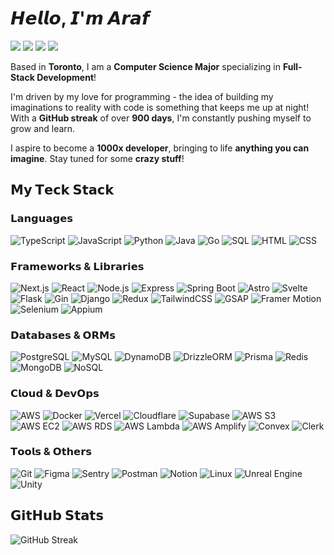 # 𝙃𝙚𝙡𝙡𝙤, 𝙄'𝙢 𝘼𝙧𝙖𝙛

[![](https://img.shields.io/badge/-@triple._.a-%23E4405F?style=for-the-badge&logo=instagram&logoColor=ffffff)](https://www.instagram.com/triple._.a/)
[![](https://img.shields.io/badge/-@triple._.a-%235865F2?style=for-the-badge&logo=discord&logoColor=ffffff)](https://discord.com/users/triple._.a)
[![](https://img.shields.io/badge/-@araf821-%230A66C2?style=for-the-badge&logo=linkedin&logoColor=ffffff)](https://linkedin.com/in/araf821)
[![](https://img.shields.io/badge/-@araf821-%23181717?style=for-the-badge&logo=github&logoColor=ffffff)](https://github.com/araf821)

Based in **Toronto**, I am a **Computer Science Major** specializing in **Full-Stack Development**!  

I'm driven by my love for programming - the idea of building my imaginations to reality with code is something that keeps me up at night! With a **GitHub streak** of over **900 days**, I'm constantly pushing myself to grow and learn.

I aspire to become a **1000x developer**, bringing to life **anything you can imagine**. Stay tuned for some **crazy stuff**! 
<!-- 
## 𝗖𝘂𝗿𝗿𝗲𝗻𝘁𝗹𝘆 𝘄𝗼𝗿𝗸𝗶𝗻𝗴 𝗼𝗻

[![Portfolio Website](https://img.shields.io/badge/-Portfolio%20Website-%231a1a1a?style=for-the-badge&logo=vercel&logoColor=white)]()
> The coolest portfolio website you've ever seen. Coming soon!

[![StorageBox](https://img.shields.io/badge/-Storage%20Box-%231a1a1a?style=for-the-badge&logo=nextdotjs&logoColor=white)](https://storagebox.app/)
> Leading the **frontend development** for **StorageBox**, an inventory and order management system. Built with **TypeScript**, **Next.js**, **React**, **MaterialUI**, **Django**, and **PostgreSQL**, the platform focuses on delivering a seamless user experience for managing inventory and orders.

[![Hack Canada](https://img.shields.io/badge/-Hack%20Canada-%231a1a1a?style=for-the-badge&logo=amazonaws&logoColor=white)](https://hackcanada.org/)
> Leading and managing the development of a **hackathon platform** for Hack Canada, built with **Next.js**, **TypeScript**, **AWS** and more. Designed to handle thousands of users with seamless scalability.

[![CTRL+HACK+DEL](https://img.shields.io/badge/-Ctrl%20Hack%20Del-%231a1a1a?style=for-the-badge&logo=amazonaws&logoColor=white)](https://ctrlhackdel.com)
> Leading and managing the development of a **hackathon platform** for Ctrl+Hack+Del, York University's largest hackathon. Built with **Next.js**, **TypeScript**, **AWS** and more. Designed for scalability for thousands of users.

[![Full-Stack Social Media Platform](https://img.shields.io/badge/-Archive%20Our%20Youth-%231a1a1a?style=for-the-badge&logo=nextdotjs&logoColor=white)](https://archiveouryouth.ca)
> Maintaining and expanding the **full-stack platform** for youth to share their experiences. Built with **Next.js**, **TypeScript**, **Ckerk**, **Uploadthing**, MongoDB and more. Designed and developed from the ground up for the youth research organization-Young Lives Research Lab. -->

## 𝗠𝘆 𝗧𝗲𝗰𝗸 𝗦𝘁𝗮𝗰𝗸

### 𝗟𝗮𝗻𝗴𝘂𝗮𝗴𝗲𝘀
![TypeScript](https://img.shields.io/badge/-TypeScript-3178C6?style=for-the-badge&logo=typescript&logoColor=white)
![JavaScript](https://img.shields.io/badge/-JavaScript-F7DF1E?style=for-the-badge&logo=javascript&logoColor=black)
![Python](https://img.shields.io/badge/-Python-3776AB?style=for-the-badge&logo=python&logoColor=white)
![Java](https://img.shields.io/badge/-Java-007396?style=for-the-badge&logo=java&logoColor=white)
![Go](https://img.shields.io/badge/-Go-00ADD8?style=for-the-badge&logo=go&logoColor=white)
![SQL](https://img.shields.io/badge/-SQL-4479A1?style=for-the-badge&logo=mysql&logoColor=white)
![HTML](https://img.shields.io/badge/-HTML5-E34F26?style=for-the-badge&logo=html5&logoColor=white)
![CSS](https://img.shields.io/badge/-CSS3-1572B6?style=for-the-badge&logo=css3&logoColor=white)

### 𝗙𝗿𝗮𝗺𝗲𝘄𝗼𝗿𝗸𝘀 & 𝗟𝗶𝗯𝗿𝗮𝗿𝗶𝗲𝘀
![Next.js](https://img.shields.io/badge/-Next.js-000000?style=for-the-badge&logo=nextdotjs&logoColor=white)
![React](https://img.shields.io/badge/-React-61DAFB?style=for-the-badge&logo=react&logoColor=black)
![Node.js](https://img.shields.io/badge/-Node.js-339933?style=for-the-badge&logo=nodedotjs&logoColor=white)
![Express](https://img.shields.io/badge/-Express-000000?style=for-the-badge&logo=express&logoColor=white)
![Spring Boot](https://img.shields.io/badge/-Spring%20Boot-6DB33F?style=for-the-badge&logo=springboot&logoColor=white)
![Astro](https://img.shields.io/badge/-Astro-FF5D01?style=for-the-badge&logo=astro&logoColor=white)
![Svelte](https://img.shields.io/badge/-Svelte-FF3E00?style=for-the-badge&logo=svelte&logoColor=white)
![Flask](https://img.shields.io/badge/-Flask-000000?style=for-the-badge&logo=flask&logoColor=white)
![Gin](https://img.shields.io/badge/-Gin-000000?style=for-the-badge&logo=gin&logoColor=white)
![Django](https://img.shields.io/badge/-Django-092E20?style=for-the-badge&logo=django&logoColor=white)
![Redux](https://img.shields.io/badge/-Redux-764ABC?style=for-the-badge&logo=redux&logoColor=white)
![TailwindCSS](https://img.shields.io/badge/-TailwindCSS-06B6D4?style=for-the-badge&logo=tailwindcss&logoColor=white)
![GSAP](https://img.shields.io/badge/-GSAP-88CE02?style=for-the-badge&logo=greensock&logoColor=white)
![Framer Motion](https://img.shields.io/badge/-Framer%20Motion-0055FF?style=for-the-badge&logo=framer&logoColor=white)
![Selenium](https://img.shields.io/badge/-Selenium-43B02A?style=for-the-badge&logo=selenium&logoColor=white)
![Appium](https://img.shields.io/badge/-Appium-FF6F61?style=for-the-badge&logo=appium&logoColor=white)

### 𝗗𝗮𝘁𝗮𝗯𝗮𝘀𝗲𝘀 & 𝗢𝗥𝗠𝘀
![PostgreSQL](https://img.shields.io/badge/-PostgreSQL-4169E1?style=for-the-badge&logo=postgresql&logoColor=white)
![MySQL](https://img.shields.io/badge/-MySQL-4479A1?style=for-the-badge&logo=mysql&logoColor=white)
![DynamoDB](https://img.shields.io/badge/-DynamoDB-4053D6?style=for-the-badge&logo=amazondynamodb&logoColor=white)
![DrizzleORM](https://img.shields.io/badge/-DrizzleORM-000000?style=for-the-badge&logo=drizzle&logoColor=white)
![Prisma](https://img.shields.io/badge/-Prisma-2D3748?style=for-the-badge&logo=prisma&logoColor=white)
![Redis](https://img.shields.io/badge/-Redis-DC382D?style=for-the-badge&logo=redis&logoColor=white)
![MongoDB](https://img.shields.io/badge/-MongoDB-47A248?style=for-the-badge&logo=mongodb&logoColor=white)
![NoSQL](https://img.shields.io/badge/-NoSQL-FF6F61?style=for-the-badge&logo=apachecassandra&logoColor=white)

### 𝗖𝗹𝗼𝘂𝗱 & 𝗗𝗲𝘃𝗢𝗽𝘀
![AWS](https://img.shields.io/badge/-AWS-232F3E?style=for-the-badge&logo=amazon-aws&logoColor=white)
![Docker](https://img.shields.io/badge/-Docker-2496ED?style=for-the-badge&logo=docker&logoColor=white)
![Vercel](https://img.shields.io/badge/-Vercel-000000?style=for-the-badge&logo=vercel&logoColor=white)
![Cloudflare](https://img.shields.io/badge/-Cloudflare-F38020?style=for-the-badge&logo=cloudflare&logoColor=white)
![Supabase](https://img.shields.io/badge/-Supabase-3ECF8E?style=for-the-badge&logo=supabase&logoColor=white)
![AWS S3](https://img.shields.io/badge/-AWS%20S3-569A31?style=for-the-badge&logo=amazons3&logoColor=white)
![AWS EC2](https://img.shields.io/badge/-AWS%20EC2-FF9900?style=for-the-badge&logo=amazonec2&logoColor=white)
![AWS RDS](https://img.shields.io/badge/-AWS%20RDS-527FFF?style=for-the-badge&logo=amazonrds&logoColor=white)
![AWS Lambda](https://img.shields.io/badge/-AWS%20Lambda-FF9900?style=for-the-badge&logo=awslambda&logoColor=white)
![AWS Amplify](https://img.shields.io/badge/-AWS%20Amplify-FF9900?style=for-the-badge&logo=awsamplify&logoColor=white)
![Convex](https://img.shields.io/badge/-Convex-3ECF8E?style=for-the-badge&logo=convex&logoColor=white)
![Clerk](https://img.shields.io/badge/-Clerk-000000?style=for-the-badge&logo=clerk&logoColor=white)

### 𝗧𝗼𝗼𝗹𝘀 & 𝗢𝘁𝗵𝗲𝗿𝘀
![Git](https://img.shields.io/badge/-Git-F05032?style=for-the-badge&logo=git&logoColor=white)
![Figma](https://img.shields.io/badge/-Figma-F24E1E?style=for-the-badge&logo=figma&logoColor=white)
![Sentry](https://img.shields.io/badge/-Sentry-362D59?style=for-the-badge&logo=sentry&logoColor=white)
![Postman](https://img.shields.io/badge/-Postman-FF6C37?style=for-the-badge&logo=postman&logoColor=white)
![Notion](https://img.shields.io/badge/-Notion-000000?style=for-the-badge&logo=notion&logoColor=white)
![Linux](https://img.shields.io/badge/-Linux-FCC624?style=for-the-badge&logo=linux&logoColor=black)
![Unreal Engine](https://img.shields.io/badge/-Unreal%20Engine-0E1128?style=for-the-badge&logo=unrealengine&logoColor=white)
![Unity](https://img.shields.io/badge/-Unity-000000?style=for-the-badge&logo=unity&logoColor=white)

## 𝗚𝗶𝘁𝗛𝘂𝗯 𝗦𝘁𝗮𝘁𝘀

<!-- ![Araf's GitHub stats](https://github-readme-stats.vercel.app/api?username=araf821&show_icons=true&theme=react&hide_border=true&include_all_commits=true&count_private=true)
![Top Langs](https://github-readme-stats.vercel.app/api/top-langs/?username=araf821&theme=react&hide_border=true&layout=compact&langs_count=8) -->
![GitHub Streak](https://streak-stats.demolab.com/?user=araf821&theme=react&hide_border=true)

[](https://komarev.com/ghpvc/?username=araf821&style=pixel)
